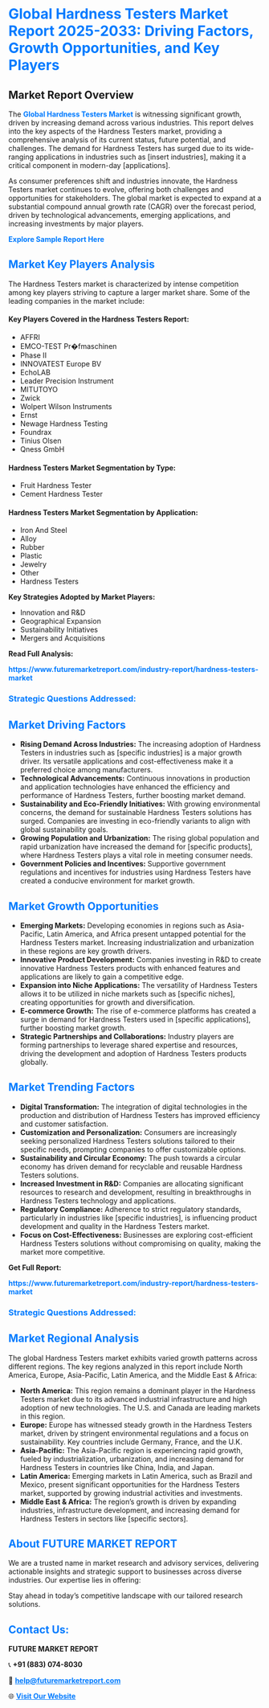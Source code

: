 <h1 style="color: #007BFF;">Global Hardness Testers Market Report 2025-2033: Driving Factors, Growth Opportunities, and Key Players</h1>

<section id="overview">
<h2>Market Report Overview</h2>
<p>The <a href="https://www.futuremarketreport.com/industry-report/hardness-testers-market" style="color: #007BFF; text-decoration: none;"><strong>Global Hardness Testers Market</strong></a> is witnessing significant growth, driven by increasing demand across various industries. This report delves into the key aspects of the Hardness Testers market, providing a comprehensive analysis of its current status, future potential, and challenges. The demand for Hardness Testers has surged due to its wide-ranging applications in industries such as [insert industries], making it a critical component in modern-day [applications].</p>
<p>As consumer preferences shift and industries innovate, the Hardness Testers market continues to evolve, offering both challenges and opportunities for stakeholders. The global market is expected to expand at a substantial compound annual growth rate (CAGR) over the forecast period, driven by technological advancements, emerging applications, and increasing investments by major players.</p>
</section>

<section id="overview">
<p><a href="https://www.futuremarketreport.com/request-sample/reportId=124719" style="color: #007BFF; text-decoration: none;"><strong>Explore Sample Report Here</strong></a></p>
</section>

<section id="key-players">
<h2 style="color: #007BFF;">Market Key Players Analysis</h2>
<p>The Hardness Testers market is characterized by intense competition among key players striving to capture a larger market share. Some of the leading companies in the market include:</p>
<h4>Key Players Covered in the Hardness Testers Report:</h4>
<ul><li>AFFRI</li><li>EMCO-TEST Pr�fmaschinen</li><li>Phase II</li><li>INNOVATEST Europe BV</li><li>EchoLAB</li><li>Leader Precision Instrument</li><li>MITUTOYO</li><li>Zwick</li><li>Wolpert Wilson Instruments</li><li>Ernst</li><li>Newage Hardness Testing</li><li>Foundrax</li><li>Tinius Olsen</li><li>Qness GmbH</li></ul>
<h4>Hardness Testers Market Segmentation by Type:</h4>
<ul><li>Fruit Hardness Tester</li><li>Cement Hardness Tester</li></ul>

<h4>Hardness Testers Market Segmentation by Application:</h4>
<ul><li>Iron And Steel</li><li>Alloy</li><li>Rubber</li><li>Plastic</li><li>Jewelry</li><li>Other</li><li>Hardness Testers</li></ul>
<p><strong>Key Strategies Adopted by Market Players:</strong></p>
<ul>
<li>Innovation and R&D</li>
<li>Geographical Expansion</li>
<li>Sustainability Initiatives</li>
<li>Mergers and Acquisitions</li>
</ul>
</section>

<section>
<p><strong>Read Full Analysis: </strong></p><a href="https://www.futuremarketreport.com/industry-report/hardness-testers-market" style="color: #007BFF; text-decoration: none;"><strong>https://www.futuremarketreport.com/industry-report/hardness-testers-market</strong></a>
<h3 style="color: #007BFF;">Strategic Questions Addressed:</h3>
</section>

<section id="driving-factors">
<h2 style="color: #007BFF;">Market Driving Factors</h2>
<ul>
<li><strong>Rising Demand Across Industries:</strong> The increasing adoption of Hardness Testers in industries such as [specific industries] is a major growth driver. Its versatile applications and cost-effectiveness make it a preferred choice among manufacturers.</li>
<li><strong>Technological Advancements:</strong> Continuous innovations in production and application technologies have enhanced the efficiency and performance of Hardness Testers, further boosting market demand.</li>
<li><strong>Sustainability and Eco-Friendly Initiatives:</strong> With growing environmental concerns, the demand for sustainable Hardness Testers solutions has surged. Companies are investing in eco-friendly variants to align with global sustainability goals.</li>
<li><strong>Growing Population and Urbanization:</strong> The rising global population and rapid urbanization have increased the demand for [specific products], where Hardness Testers plays a vital role in meeting consumer needs.</li>
<li><strong>Government Policies and Incentives:</strong> Supportive government regulations and incentives for industries using Hardness Testers have created a conducive environment for market growth.</li>
</ul>
</section>

<section id="growth-opportunities">
<h2 style="color: #007BFF;">Market Growth Opportunities</h2>
<ul>
<li><strong>Emerging Markets:</strong> Developing economies in regions such as Asia-Pacific, Latin America, and Africa present untapped potential for the Hardness Testers market. Increasing industrialization and urbanization in these regions are key growth drivers.</li>
<li><strong>Innovative Product Development:</strong> Companies investing in R&D to create innovative Hardness Testers products with enhanced features and applications are likely to gain a competitive edge.</li>
<li><strong>Expansion into Niche Applications:</strong> The versatility of Hardness Testers allows it to be utilized in niche markets such as [specific niches], creating opportunities for growth and diversification.</li>
<li><strong>E-commerce Growth:</strong> The rise of e-commerce platforms has created a surge in demand for Hardness Testers used in [specific applications], further boosting market growth.</li>
<li><strong>Strategic Partnerships and Collaborations:</strong> Industry players are forming partnerships to leverage shared expertise and resources, driving the development and adoption of Hardness Testers products globally.</li>
</ul>
</section>

<section id="trending-factors">
<h2 style="color: #007BFF;">Market Trending Factors</h2>
<ul>
<li><strong>Digital Transformation:</strong> The integration of digital technologies in the production and distribution of Hardness Testers has improved efficiency and customer satisfaction.</li>
<li><strong>Customization and Personalization:</strong> Consumers are increasingly seeking personalized Hardness Testers solutions tailored to their specific needs, prompting companies to offer customizable options.</li>
<li><strong>Sustainability and Circular Economy:</strong> The push towards a circular economy has driven demand for recyclable and reusable Hardness Testers solutions.</li>
<li><strong>Increased Investment in R&D:</strong> Companies are allocating significant resources to research and development, resulting in breakthroughs in Hardness Testers technology and applications.</li>
<li><strong>Regulatory Compliance:</strong> Adherence to strict regulatory standards, particularly in industries like [specific industries], is influencing product development and quality in the Hardness Testers market.</li>
<li><strong>Focus on Cost-Effectiveness:</strong> Businesses are exploring cost-efficient Hardness Testers solutions without compromising on quality, making the market more competitive.</li>
</ul>
</section>

<section>
<p><strong>Get Full Report: </strong></p><a href="https://www.futuremarketreport.com/industry-report/hardness-testers-market" style="color: #007BFF; text-decoration: none;"><strong>https://www.futuremarketreport.com/industry-report/hardness-testers-market</strong></a>
<h3 style="color: #007BFF;">Strategic Questions Addressed:</h3>
</section>


<section id="regional-analysis">
<h2 style="color: #007BFF;">Market Regional Analysis</h2>
<p>The global Hardness Testers market exhibits varied growth patterns across different regions. The key regions analyzed in this report include North America, Europe, Asia-Pacific, Latin America, and the Middle East & Africa:</p>
<ul>
<li><strong>North America:</strong> This region remains a dominant player in the Hardness Testers market due to its advanced industrial infrastructure and high adoption of new technologies. The U.S. and Canada are leading markets in this region.</li>
<li><strong>Europe:</strong> Europe has witnessed steady growth in the Hardness Testers market, driven by stringent environmental regulations and a focus on sustainability. Key countries include Germany, France, and the U.K.</li>
<li><strong>Asia-Pacific:</strong> The Asia-Pacific region is experiencing rapid growth, fueled by industrialization, urbanization, and increasing demand for Hardness Testers in countries like China, India, and Japan.</li>
<li><strong>Latin America:</strong> Emerging markets in Latin America, such as Brazil and Mexico, present significant opportunities for the Hardness Testers market, supported by growing industrial activities and investments.</li>
<li><strong>Middle East & Africa:</strong> The region’s growth is driven by expanding industries, infrastructure development, and increasing demand for Hardness Testers in sectors like [specific sectors].</li>
</ul>
</section>

<footer>
<h2 style="color: #007BFF;">About FUTURE MARKET REPORT</h2>
<p>We are a trusted name in market research and advisory services, delivering actionable insights and strategic support to businesses across diverse industries. Our expertise lies in offering:</p>

<p>Stay ahead in today’s competitive landscape with our tailored research solutions.</p>

<h2 style="color: #007BFF;">Contact Us:</h2>
<p><strong>FUTURE MARKET REPORT</strong></p>
<p>📞 <strong>+91 (883) 074-8030</strong></p>
<p>📧 <strong><a href="mailto:help@futuremarketreport.com" style="color: #007BFF;">help@futuremarketreport.com</a></strong></p>
<p>🌐 <strong><a href="https://www.futuremarketreport.com/" style="color: #007BFF;">Visit Our Website</a></strong></p>
</footer>